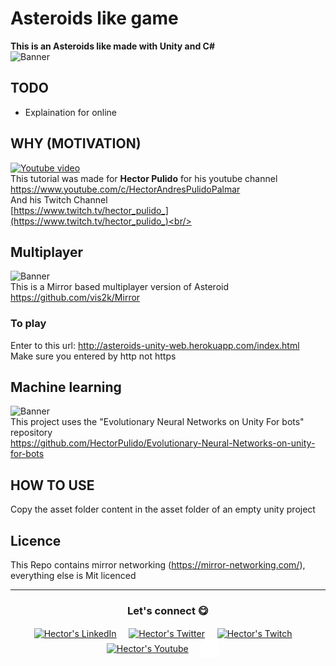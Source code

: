 # Asteroids like game
<b>This is an Asteroids like made with Unity and C#</b> <br/>
![Banner](img/img.gif) <br/>

## TODO
* Explaination for online</br>

## WHY (MOTIVATION)
[![Youtube video](https://img.youtube.com/vi/hA2QJfeh0C8/0.jpg)](https://www.youtube.com/watch?v=hA2QJfeh0C8)<br/>
This tutorial was made for <b>Hector Pulido</b> for his youtube channel <br/>
https://www.youtube.com/c/HectorAndresPulidoPalmar <br/>
And his Twitch Channel<br/>
[https://www.twitch.tv/hector_pulido_](https://www.twitch.tv/hector_pulido_)<br/>

## Multiplayer
![Banner](img/img_multiplayer.gif)<br/>
This is a Mirror based multiplayer version of Asteroid </br>
https://github.com/vis2k/Mirror

### To play
Enter to this url: http://asteroids-unity-web.herokuapp.com/index.html <br>
Make sure you entered by http not https

## Machine learning
![Banner](img/img_ml.gif)<br/>
This project uses the "Evolutionary Neural Networks on Unity For bots" repository<br/>
https://github.com/HectorPulido/Evolutionary-Neural-Networks-on-unity-for-bots

## HOW TO USE
Copy the asset folder content in the asset folder of an empty unity project

## Licence
This Repo contains mirror networking (https://mirror-networking.com/), everything else is Mit licenced

<hr>
<div align="center">
<h3 align="center">Let's connect 😋</h3>
</div>
<p align="center">
<a href="https://www.linkedin.com/in/hector-pulido-17547369/" target="blank">
<img align="center" width="30px" alt="Hector's LinkedIn" src="https://www.vectorlogo.zone/logos/linkedin/linkedin-icon.svg"/></a> &nbsp; &nbsp;
<a href="https://twitter.com/Hector_Pulido_" target="blank">
<img align="center" width="30px" alt="Hector's Twitter" src="https://www.vectorlogo.zone/logos/twitter/twitter-official.svg"/></a> &nbsp; &nbsp;
<a href="https://www.twitch.tv/hector_pulido_" target="blank">
<img align="center" width="30px" alt="Hector's Twitch" src="https://www.vectorlogo.zone/logos/twitch/twitch-icon.svg"/></a> &nbsp; &nbsp;
<a href="https://www.youtube.com/channel/UCS_iMeH0P0nsIDPvBaJckOw" target="blank">
<img align="center" width="30px" alt="Hector's Youtube" src="https://www.vectorlogo.zone/logos/youtube/youtube-icon.svg"/></a> &nbsp; &nbsp;
<a href="https://pequesoft.net/" target="blank">
<img align="center" width="30px" alt="Pequesoft website" src="https://github.com/HectorPulido/HectorPulido/blob/master/img/pequesoft-favicon.png?raw=true"/></a> &nbsp; &nbsp;
